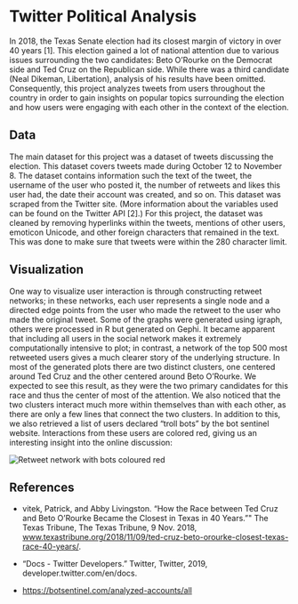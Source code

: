 # Twitter Political Analysis

In 2018, the Texas Senate election had its closest margin of victory in over 40 years [1]. This election gained a lot of national attention due to various issues surrounding the two candidates: Beto O’Rourke on the Democrat side and Ted Cruz on the Republican side. While there was a third candidate (Neal Dikeman, Libertation), analysis of his results have been omitted. Consequently, this project analyzes tweets from users throughout the country in order to gain insights on popular topics surrounding the election and how users were engaging with each other in the context of the election.

## Data

The main dataset for this project was a dataset of tweets discussing the election. This dataset covers tweets made during October 12 to November 8. The dataset contains information such the text of the tweet, the username of the user who posted it, the number of retweets and likes this user had, the date their account was created, and so on. This dataset was scraped from the Twitter site. (More information about the variables used can be found on the Twitter API [2].) For this project, the dataset was cleaned by removing hyperlinks within the tweets, mentions of other users, emoticon Unicode, and other foreign characters that remained in the text. This was done to make sure that tweets were within the 280 character limit.

## Visualization 

One way to visualize user interaction is through constructing retweet networks; in these networks, each user represents a single node and a directed edge points from the user who made the retweet to the user who made the original tweet. Some of the graphs were generated using igraph, others were processed in R but generated on Gephi. It became apparent that including all users in the social network makes it extremely computationally intensive to plot; in contrast, a network of the top 500 most retweeted users gives a much clearer story of the underlying structure. In most of the generated plots there are two distinct clusters, one centered around Ted Cruz and the other centered around Beto O’Rourke. We expected to see this result, as they were the two primary candidates for this race and thus the center of most of the attention. We also noticed that the two clusters interact much more within themselves than with each other, as there are only a few lines that connect the two clusters. In addition to this, we also retrieved a list of users declared “troll bots” by the bot sentinel website. Interactions from these users are colored red, giving us an interesting insight into the online discussion: 

![Retweet network with bots coloured red](/retweet_networks/tweet_retweet_network.png)

## References

- vitek, Patrick, and Abby Livingston. “How the Race between Ted Cruz and Beto O’Rourke Became the Closest in Texas in 40 Years.”" The Texas Tribune, The Texas Tribune, 9 Nov. 2018, www.texastribune.org/2018/11/09/ted-cruz-beto-orourke-closest-texas-race-40-years/.

- “Docs - Twitter Developers.” Twitter, Twitter, 2019, developer.twitter.com/en/docs.

- https://botsentinel.com/analyzed-accounts/all
